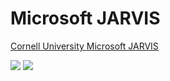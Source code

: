 # Microsoft JARVIS


<a href="https://arxiv.org/abs/2303.17580" /> Cornell University </a>
<a href="https://github.com/microsoft/JARVIS" /> Microsoft JARVIS </a>

<img src="https://raw.githubusercontent.com/microsoft/JARVIS/main/hugginggpt/assets/intro.png"/>



<img src="https://i.ytimg.com/vi/r5JvhWpNbqM/maxresdefault.jpg"/>
